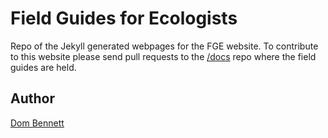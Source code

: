 # Field Guides for Ecologists
Repo of the Jekyll generated webpages for the FGE website. To contribute to this website please send pull requests to the [/docs](https://github.com/BES-QSIG/docs) repo where the field guides are held.

## Author
[Dom Bennett](https://github.com/DomBennett)
